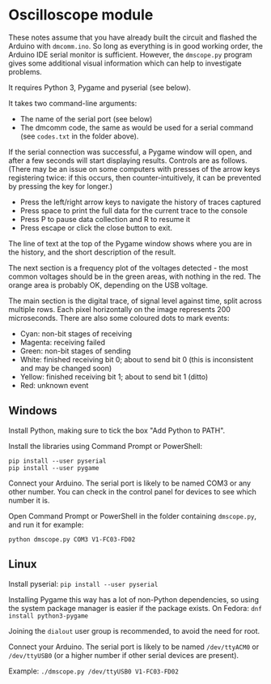 # Oscilloscope module

These notes assume that you have already built the circuit and flashed the Arduino with `dmcomm.ino`. So long as everything is in good working order, the Arduino IDE serial monitor is sufficient. However, the `dmscope.py` program gives some additional visual information which can help to investigate problems.

It requires Python 3, Pygame and pyserial (see below).

It takes two command-line arguments:

* The name of the serial port (see below)
* The dmcomm code, the same as would be used for a serial command (see `codes.txt` in the folder above).

If the serial connection was successful, a Pygame window will open, and after a few seconds will start displaying results. Controls are as follows. (There may be an issue on some computers with presses of the arrow keys registering twice: if this occurs, then counter-intuitively, it can be prevented by pressing the key for longer.)

* Press the left/right arrow keys to navigate the history of traces captured
* Press space to print the full data for the current trace to the console
* Press P to pause data collection and R to resume it
* Press escape or click the close button to exit.

The line of text at the top of the Pygame window shows where you are in the history, and the short description of the result.

The next section is a frequency plot of the voltages detected - the most common voltages should be in the green areas, with nothing in the red. The orange area is probably OK, depending on the USB voltage.

The main section is the digital trace, of signal level against time, split across multiple rows. Each pixel horizontally on the image represents 200 microseconds. There are also some coloured dots to mark events:

* Cyan: non-bit stages of receiving
* Magenta: receiving failed
* Green: non-bit stages of sending
* White: finished receiving bit 0; about to send bit 0 (this is inconsistent and may be changed soon)
* Yellow: finished receiving bit 1; about to send bit 1 (ditto)
* Red: unknown event

## Windows

Install Python, making sure to tick the box "Add Python to PATH".

Install the libraries using Command Prompt or PowerShell:

```
pip install --user pyserial
pip install --user pygame
```

Connect your Arduino. The serial port is likely to be named COM3 or any other number. You can check in the control panel for devices to see which number it is.

Open Command Prompt or PowerShell in the folder containing `dmscope.py`, and run it for example:

`python dmscope.py COM3 V1-FC03-FD02`

## Linux

Install pyserial: `pip install --user pyserial`

Installing Pygame this way has a lot of non-Python dependencies, so using the system package manager is easier if the package exists. On Fedora: `dnf install python3-pygame`

Joining the `dialout` user group is recommended, to avoid the need for root.

Connect your Arduino. The serial port is likely to be named `/dev/ttyACM0` or `/dev/ttyUSB0` (or a higher number if other serial devices are present).

Example: `./dmscope.py /dev/ttyUSB0 V1-FC03-FD02`

